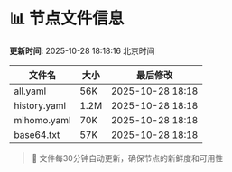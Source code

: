 # 📊 节点文件信息

**更新时间**: 2025-10-28 18:18:16 北京时间

| 文件名 | 大小 | 最后修改 |
|--------|------|----------|
| all.yaml | 56K | 2025-10-28 18:18 |
| history.yaml | 1.2M | 2025-10-28 18:18 |
| mihomo.yaml | 70K | 2025-10-28 18:18 |
| base64.txt | 57K | 2025-10-28 18:18 |

> 🔄 文件每30分钟自动更新，确保节点的新鲜度和可用性
